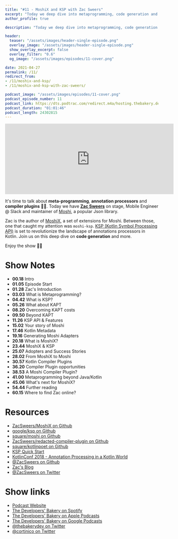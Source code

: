 ```yaml
---
title: "#11 - MoshiX and KSP with Zac Sweers"
excerpt: "Today we deep dive into metaprogramming, code generation and compiler plugins with Zac Sweers, talking about his experience with MoshiX and KSP"
author_profile: true

description: "Today we deep dive into metaprogramming, code generation and compiler plugins with Zac Sweers, talking about his experience with MoshiX and KSP"

header:
  teaser: "/assets/images/header-single-episode.png"
  overlay_image: "/assets/images/header-single-episode.png"
  show_overlay_excerpt: false
  overlay_filter: "0.6"
  og_image: "/assets/images/episodes/11-cover.png"

date: 2021-04-27
permalink: /11/
redirect_from:
- /11/moshix-and-ksp/
- /11/moshix-and-ksp-with-zac-sweers/

podcast_image: "/assets/images/episodes/11-cover.png"
podcast_episode_number: 11
podcast_link: https://dts.podtrac.com/redirect.m4a/hosting.thebakery.dev/11-thedevelopersbakery-moshix-and-ksp.m4a
podcast_duration: "01:01:46"
podcast_length: 24302815
---
```


<iframe src="https://open.spotify.com/embed-podcast/show/4jV6Yoz7D38sZJlYMzJm3k" width="110%" height="232" frameborder="0" allowtransparency="true" allow="encrypted-media"></iframe>

It's time to talk about **meta-programming**, **annotation processors** and **compiler plugins** 🧙‍♂️. Today we have [**Zac Sweers**](https://twitter.com/ZacSweers) on stage, Mobile Engineer @ Slack and maintainer of [Moshi](https://github.com/square/moshi), a popular Json library.

Zac is the author of [MoshiX](https://github.com/ZacSweers/MoshiX), a set of extensions for Moshi. Between those, one that caught my attention was `moshi-ksp`. [KSP (Kotlin Symbol Processing API)]((https://github.com/google/ksp)) is set to revolutionize the landscape of annotations processors in Kotlin. Join us on this deep dive on **code generation** and more.

Enjoy the show 👨‍🍳

# Show Notes

- **00.18** Intro
- **01.05** Episode Start
- **01.28** Zac's Introduction
- **03.03** What is Metaprogramming?
- **04.42** What is KSP?
- **05.26** What about KAPT
- **08.20** Overcoming KAPT costs
- **09.50** Beyond KAPT
- **11.26** KSP API & Features
- **15.02** Your story of Moshi
- **17.46** Kotlin Metadata
- **19.16** Generating Moshi Adapters
- **20.18** What is MoshiX?
- **23.44** MoshiX & KSP
- **25.07** Adopters and Success Stories
- **28.02** From MoshiX to Moshi
- **30.57** Kotlin Compiler Plugins
- **36.20** Compiler Plugin opportunities
- **38.53** A Moshi Compiler Plugin?
- **41.00** Metaprogramming beyond Java/Kotlin
- **45.06** What's next for MoshiX?
- **54.44** Further reading
- **60.15** Where to find Zac online?

# Resources

* <i class="fab fa-github"></i> [ZacSweers/MoshiX on Github](https://github.com/ZacSweers/MoshiX)
* <i class="fab fa-github"></i> [google/ksp on Github](https://github.com/google/ksp)
* <i class="fab fa-github"></i> [square/moshi on Github](https://github.com/square/moshi)
* <i class="fab fa-github"></i> [ZacSweers/redacted-compiler-plugin on Github](https://github.com/ZacSweers/redacted-compiler-plugin)
* <i class="fab fa-github"></i> [square/kotlinpoet on Github](https://github.com/square/kotlinpoet)
* <i class="fas fa-link"></i> [KSP Quick Start](https://github.com/google/ksp/blob/master/docs/quickstart.md)
* <i class="fab fa-youtube"></i> [KotlinConf 2018 - Annotation Processing in a Kotlin World](https://youtu.be/a2RoLFzrFG0)
* <i class="fab fa-github"></i> [@ZacSweers on Github](https://github.com/ZacSweers)
* <i class="fas fa-link"></i> [Zac's Blog](https://www.zacsweers.dev/)
* <i class="fab fa-twitter"></i> [@ZacSweers on Twitter](https://twitter.com/ZacSweers)

# Show links

* <i class="fas fa-link"></i> [Podcast Website](https://thebakery.dev)
* <i class="fab fa-spotify"></i> [The Developers' Bakery on Spotify](https://open.spotify.com/show/4jV6Yoz7D38sZJlYMzJm3k?si=AL3ske_0R_CKlEScMhYhug)
* <i class="fas fa-podcast"></i> [The Developers' Bakery on Apple Podcasts](https://podcasts.apple.com/us/podcast/the-developers-bakery/id1542849034)
* <i class="fab fa-google-play"></i> [The Developers' Bakery on Google Podcasts](https://podcasts.google.com/feed/aHR0cHM6Ly90aGViYWtlcnkuZGV2L3BvZGNhc3QueG1s)
* <i class="fab fa-twitter"></i> [@thebakerydev on Twitter](https://twitter.com/thebakerydev)
* <i class="fab fa-twitter"></i> [@cortinico on Twitter](https://twitter.com/cortinico)
